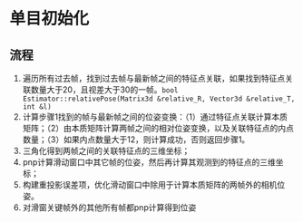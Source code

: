 # 单目初始化

## 流程
1. 遍历所有过去帧，找到过去帧与最新帧之间的特征点关联，如果找到特征点关联数量大于20，且视差大于30的一帧。```bool Estimator::relativePose(Matrix3d &relative_R, Vector3d &relative_T, int &l)```
2. 计算步骤1找到的帧与最新帧之间的位姿变换：（1）通过特征点关联计算本质矩阵；（2）由本质矩阵计算两帧之间的相对位姿变换，以及关联特征点的内点数量；（3）如果内点数量大于12，则计算成功，否则返回步骤1。
3. 三角化得到两帧之间的关联特征点的三维坐标；
4. pnp计算滑动窗口中其它帧的位姿，然后再计算其观测到的特征点的三维坐标；
5. 构建重投影误差项，优化滑动窗口中除用于计算本质矩阵的两帧外的相机位姿。
6. 对滑窗关键帧外的其他所有帧都pnp计算得到位姿